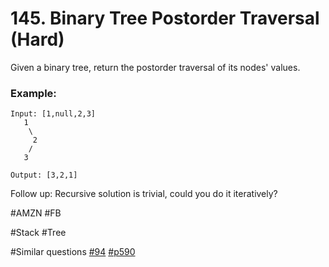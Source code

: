 # 145. Binary Tree Postorder Traversal (Hard)

Given a binary tree, return the postorder traversal of its nodes' values.

### Example:
```
Input: [1,null,2,3]
   1
    \
     2
    /
   3

Output: [3,2,1]
```

Follow up: Recursive solution is trivial, could you do it iteratively?

#AMZN #FB

#Stack #Tree

#Similar questions [#94](../p094m/README.md) [#p590](../p590e/README.md)
